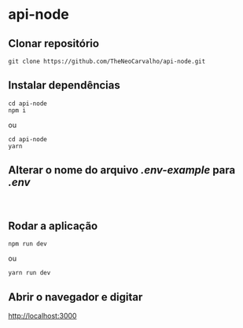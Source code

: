 # api-node

## Clonar repositório

```
git clone https://github.com/TheNeoCarvalho/api-node.git
```

## Instalar dependências

```
cd api-node
npm i
```

ou

```
cd api-node
yarn
```

## Alterar o nome do arquivo _.env-example_ para _.env_

<br>

## Rodar a aplicação

```
npm run dev
```

ou

```
yarn run dev
```

## Abrir o navegador e digitar

[http://localhost:3000](http://localhots:3000)
